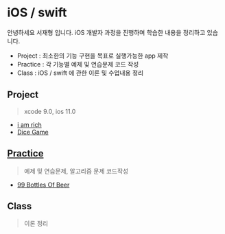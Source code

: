 # iOS / swift
안녕하세요 서재형 입니다.
iOS 개발자 과정을 진행하며 학습한 내용을 정리하고 있습니다.
- Project : 최소한의 기능 구현을 목표로 실행가능한 app 제작
- Practice : 각 기능별 예제 및 연습문제 코드 작성
- Class : iOS / swift 에 관한 이론 및 수업내용 정리

## Project
> xcode 9.0, ios 11.0

- [i am rich][iamrich]
- [Dice Game][dicee]


## [Practice][practice]
> 예제 및 연습문제, 알고리즘 문제 코드작성
- [99 Bottles Of Beer][99bottles]


## Class
> 이론 정리

[iamrich]: /Project/I_Am_Rich/
[dicee]: /Project/Dice_Game/
[practice]: http://99-bottles-of-beer.net/
[99bottles]: /Practice/99-Bottles-Of-Beer.md

